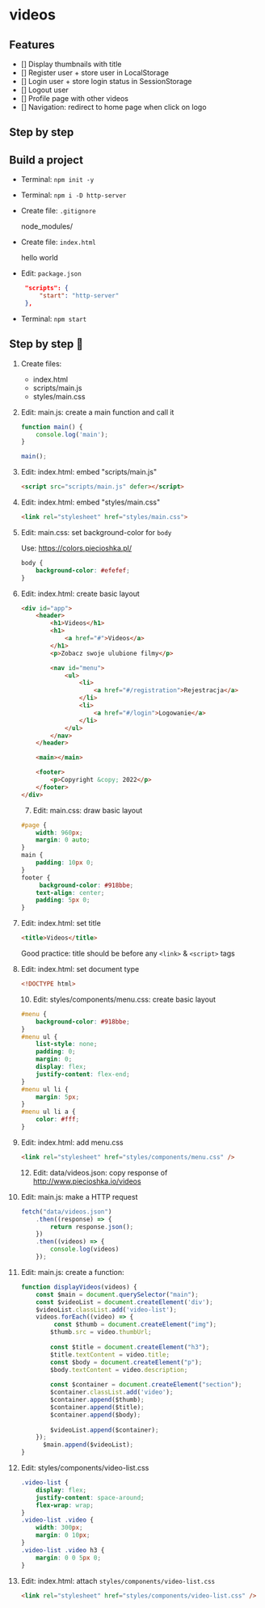 # videos

## Features 

* [] Display thumbnails with title
* [] Register user + store user in LocalStorage
* [] Login user + store login status in SessionStorage
* [] Logout user
* [] Profile page with other videos
* [] Navigation: redirect to home page when click on logo

## Step by step

## Build a project

* Terminal: `npm init -y`
* Terminal: `npm i -D http-server`
* Create file: `.gitignore`

    node_modules/

* Create file: `index.html`

    hello world

* Edit: `package.json`

   ```json
    "scripts": {
        "start": "http-server"
    },
    ```

* Terminal: `npm start`

## Step by step 🐾

1. Create files:
    + index.html
    + scripts/main.js
    + styles/main.css
    
2. Edit: main.js: create a main function and call it

    ```js
    function main() {
        console.log('main');
    }

    main();
    ```
3. Edit: index.html: embed "scripts/main.js"

    ```html
    <script src="scripts/main.js" defer></script>
    ```
4. Edit: index.html: embed "styles/main.css"

    ```html
    <link rel="stylesheet" href="styles/main.css">
    ```
5. Edit: main.css: set background-color for `body`

    Use: https://colors.piecioshka.pl/
    ```css
    body {
        background-color: #efefef;
    }
    ```
6. Edit: index.html: create basic layout

    ```html
    <div id="app">
        <header>
            <h1>Videos</h1>
            <h1>
                <a href="#">Videos</a>
            </h1>
            <p>Zobacz swoje ulubione filmy</p>

            <nav id="menu">
                <ul>
                    <li>
                        <a href="#/registration">Rejestracja</a>
                    </li>
                    <li>
                        <a href="#/login">Logowanie</a>
                    </li>
                </ul>
            </nav>
        </header>

        <main></main>

        <footer>
            <p>Copyright &copy; 2022</p>
        </footer>
    </div>
    ```
    
    7. Edit: main.css: draw basic layout

    ```css
    #page {
        width: 960px;
        margin: 0 auto;
    }
    main {
        padding: 10px 0;
    }
    footer {
         background-color: #918bbe;
        text-align: center;
        padding: 5px 0;
    }
    ```
    
    
8. Edit: index.html: set title

    ```html
    <title>Videos</title>
    ```
    
      Good practice: title should be before any `<link>` & `<script>` tags


9. Edit: index.html: set document type

    ```html
    <!DOCTYPE html>
    ```
    
    10. Edit: styles/components/menu.css: create basic layout

    ```css
    #menu {
        background-color: #918bbe;
    }
    #menu ul {
        list-style: none;
        padding: 0;
        margin: 0;
        display: flex;
        justify-content: flex-end;
    }
    #menu ul li {
        margin: 5px;
    }
    #menu ul li a {
        color: #fff;
    }
    ```

11. Edit: index.html: add menu.css

    ```html
    <link rel="stylesheet" href="styles/components/menu.css" />
    ```
    
    12. Edit: data/videos.json: copy response of http://www.piecioshka.io/videos

13. Edit: main.js: make a HTTP request

    ```js
    fetch("data/videos.json")
        .then((response) => {
            return response.json();
        })
        .then((videos) => {
            console.log(videos)
        });
    ```

14. Edit: main.js: create a function:

    ```js
    function displayVideos(videos) {
        const $main = document.querySelector("main");
        const $videoList = document.createElement('div');
        $videoList.classList.add('video-list');
        videos.forEach((video) => {
             const $thumb = document.createElement("img");
            $thumb.src = video.thumbUrl;
            
            const $title = document.createElement("h3");
            $title.textContent = video.title;
            const $body = document.createElement("p");
            $body.textContent = video.description;
            
            const $container = document.createElement("section");
            $container.classList.add('video');
            $container.append($thumb);
            $container.append($title);
            $container.append($body);
            
            $videoList.append($container);
        });
          $main.append($videoList);
    }
    ```

15. Edit: styles/components/video-list.css

    ```css
    .video-list {
        display: flex;
        justify-content: space-around;
        flex-wrap: wrap;
    }
    .video-list .video {
        width: 300px;
        margin: 0 10px;
    }
    .video-list .video h3 {
        margin: 0 0 5px 0;
    }
    ```

16. Edit: index.html: attach `styles/components/video-list.css`

    ```html
    <link rel="stylesheet" href="styles/components/video-list.css" />
    ```
    